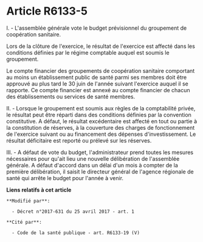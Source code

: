 # Article R6133-5

I. - L'assemblée générale vote le budget prévisionnel du groupement de coopération sanitaire.

Lors de la clôture de l'exercice, le résultat de l'exercice est affecté dans les conditions définies par le régime comptable
auquel est soumis le groupement.

Le compte financier des groupements de coopération sanitaire comportant au moins un établissement public de santé parmi ses
membres doit être approuvé au plus tard le 30 juin de l'année suivant l'exercice auquel il se rapporte. Ce compte financier
est annexé au compte financier de chacun des établissements ou services de santé membres.

II. - Lorsque le groupement est soumis aux règles de la comptabilité privée, le résultat peut être réparti dans des
conditions définies par la convention constitutive. A défaut, le résultat excédentaire est affecté en tout ou partie à la
constitution de réserves, à la couverture des charges de fonctionnement de l'exercice suivant ou au financement des dépenses
d'investissement. Le résultat déficitaire est reporté ou prélevé sur les réserves.

III. - A défaut de vote du budget, l'administrateur prend toutes les mesures nécessaires pour qu'ait lieu une nouvelle
délibération de l'assemblée générale. A défaut d'accord dans un délai d'un mois à compter de la première délibération, il
saisit le directeur général de l'agence régionale de santé qui arrête le budget pour l'année à venir.

**Liens relatifs à cet article**

	**Modifié par**:

	  - Décret n°2017-631 du 25 avril 2017 - art. 1

	**Cité par**:

	  - Code de la santé publique - art. R6133-19 (V)
